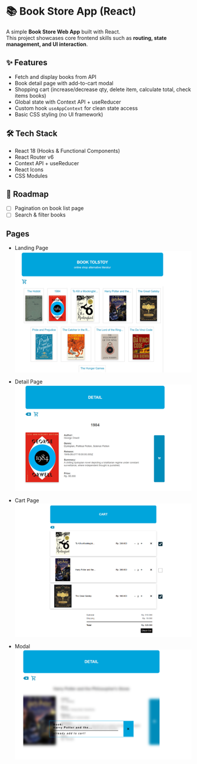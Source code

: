 # 📚 Book Store App (React)

A simple **Book Store Web App** built with React.  
This project showcases core frontend skills such as **routing, state management, and UI interaction**.

## ✨ Features

- Fetch and display books from API
- Book detail page with add-to-cart modal
- Shopping cart (increase/decrease qty, delete item, calculate total, check items books)
- Global state with Context API + useReducer
- Custom hook `useAppContext` for clean state access
- Basic CSS styling (no UI framework)

## 🛠️ Tech Stack

- React 18 (Hooks & Functional Components)
- React Router v6
- Context API + useReducer
- React Icons
- CSS Modules

## 📌 Roadmap

- [ ] Pagination on book list page
- [ ] Search & filter books

## Pages

- Landing Page
  ![App Screenshot](./client/public/landing-page.png)

- Detail Page
  ![App Screenshot](./client/public/detail-page.png)

- Cart Page
  ![App Screenshot](./client/public/cart-pagee.png)

- Modal
  ![App Screenshot](./client/public/modal.png)
